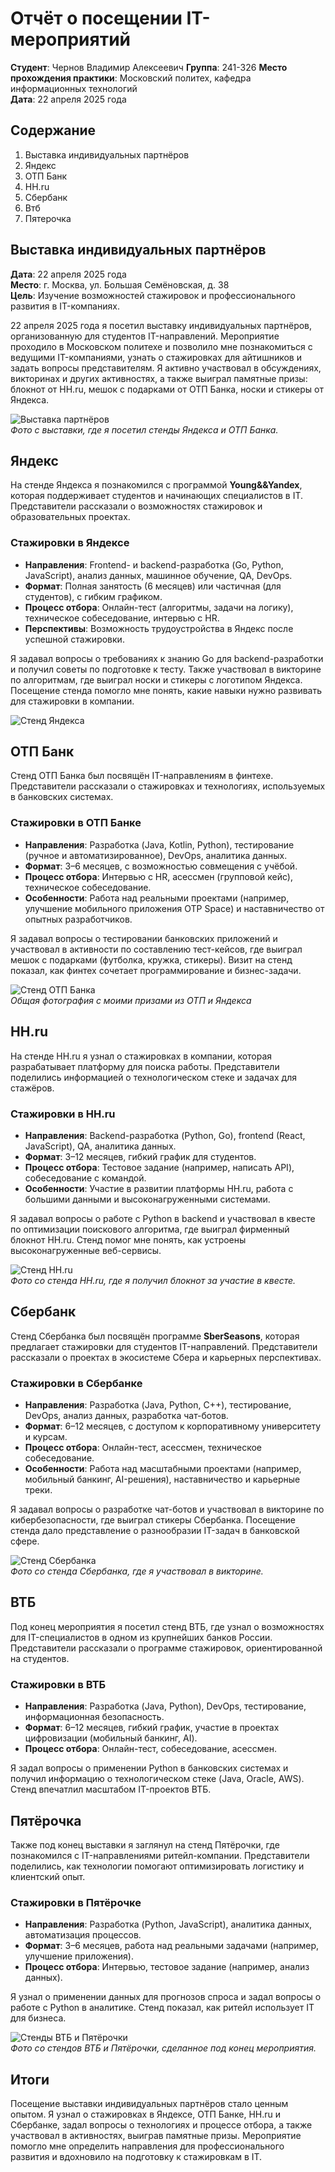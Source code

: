 # Отчёт о посещении IT-мероприятий

**Студент**: Чернов Владимир Алексеевич
**Группа**: 241-326
**Место прохождения практики**: Московский политех, кафедра информационных технологий  
**Дата**: 22 апреля 2025 года  

## Содержание
1. Выставка индивидуальных партнёров  
2. Яндекс  
3. ОТП Банк  
4. HH.ru  
5. Сбербанк  
6. Втб
7. Пятерочка

## Выставка индивидуальных партнёров
**Дата**: 22 апреля 2025 года  
**Место**: г. Москва, ул. Большая Семёновская, д. 38  
**Цель**: Изучение возможностей стажировок и профессионального развития в IT-компаниях.  

22 апреля 2025 года я посетил выставку индивидуальных партнёров, организованную для студентов IT-направлений. Мероприятие проходило в Московском политехе и позволило мне познакомиться с ведущими IT-компаниями, узнать о стажировках для айтишников и задать вопросы представителям. Я активно участвовал в обсуждениях, викторинах и других активностях, а также выиграл памятные призы: блокнот от HH.ru, мешок с подарками от ОТП Банка, носки и стикеры от Яндекса.  

![Выставка партнёров](resources/photos/yandex_otp_event.jpg)  
*Фото с выставки, где я посетил стенды Яндекса и ОТП Банка.*

## Яндекс
На стенде Яндекса я познакомился с программой **Young&&Yandex**, которая поддерживает студентов и начинающих специалистов в IT. Представители рассказали о возможностях стажировок и образовательных проектах.  

### Стажировки в Яндексе
- **Направления**: Frontend- и backend-разработка (Go, Python, JavaScript), анализ данных, машинное обучение, QA, DevOps.  
- **Формат**: Полная занятость (6 месяцев) или частичная (для студентов), с гибким графиком.  
- **Процесс отбора**: Онлайн-тест (алгоритмы, задачи на логику), техническое собеседование, интервью с HR.  
- **Перспективы**: Возможность трудоустройства в Яндекс после успешной стажировки.  

Я задавал вопросы о требованиях к знанию Go для backend-разработки и получил советы по подготовке к тесту. Также участвовал в викторине по алгоритмам, где выиграл носки и стикеры с логотипом Яндекса. Посещение стенда помогло мне понять, какие навыки нужно развивать для стажировки в компании.  

![Стенд Яндекса](resources/photos/yandex_otp_event.jpg)  


## ОТП Банк
Стенд ОТП Банка был посвящён IT-направлениям в финтехе. Представители рассказали о стажировках и технологиях, используемых в банковских системах.  

### Стажировки в ОТП Банке
- **Направления**: Разработка (Java, Kotlin, Python), тестирование (ручное и автоматизированное), DevOps, аналитика данных.  
- **Формат**: 3–6 месяцев, с возможностью совмещения с учёбой.  
- **Процесс отбора**: Интервью с HR, асессмен (групповой кейс), техническое собеседование.  
- **Особенности**: Работа над реальными проектами (например, улучшение мобильного приложения OTP Space) и наставничество от опытных разработчиков.  [](https://habr.com/ru/companies/otpbank/articles/810045/)[](https://habr.com/ru/companies/otpbank/articles/865276/)

Я задавал вопросы о тестировании банковских приложений и участвовал в активности по составлению тест-кейсов, где выиграл мешок с подарками (футболка, кружка, стикеры). Визит на стенд показал, как финтех сочетает программирование и бизнес-задачи.  

![Стенд ОТП Банка](resources/photos/yandex_otp_event.jpg)  
*Общая фотография с моими призами из ОТП и Яндекса*

## HH.ru
На стенде HH.ru я узнал о стажировках в компании, которая разрабатывает платформу для поиска работы. Представители поделились информацией о технологическом стеке и задачах для стажёров.  

### Стажировки в HH.ru
- **Направления**: Backend-разработка (Python, Go), frontend (React, JavaScript), QA, аналитика данных.  
- **Формат**: 3–12 месяцев, гибкий график для студентов.  
- **Процесс отбора**: Тестовое задание (например, написать API), собеседование с командой.  
- **Особенности**: Участие в развитии платформы HH.ru, работа с большими данными и высоконагруженными системами.  

Я задавал вопросы о работе с Python в backend и участвовал в квесте по оптимизации поискового алгоритма, где выиграл фирменный блокнот HH.ru. Стенд помог мне понять, как устроены высоконагруженные веб-сервисы.  

![Стенд HH.ru](resources/photos/hhru_event.jpg)  
*Фото со стенда HH.ru, где я получил блокнот за участие в квесте.*

## Сбербанк
Стенд Сбербанка был посвящён программе **SberSeasons**, которая предлагает стажировки для студентов IT-направлений. Представители рассказали о проектах в экосистеме Сбера и карьерных перспективах.  

### Стажировки в Сбербанке
- **Направления**: Разработка (Java, Python, C++), тестирование, DevOps, анализ данных, разработка чат-ботов.  
- **Формат**: 6–12 месяцев, с доступом к корпоративному университету и курсам.  
- **Процесс отбора**: Онлайн-тест, асессмен, техническое собеседование.  
- **Особенности**: Работа над масштабными проектами (например, мобильный банкинг, AI-решения), наставничество и карьерные треки.  [](https://sberstudent.ru/sberseasons-regions/)[](https://sberstudent.ru/sberseasons-moscow/)

Я задавал вопросы о разработке чат-ботов и участвовал в викторине по кибербезопасности, где выиграл стикеры Сбербанка. Посещение стенда дало представление о разнообразии IT-задач в банковской сфере.  

![Стенд Сбербанка](resources/photos/sber_event.jpg)  
*Фото со стенда Сбербанка, где я участвовал в викторине.*

## ВТБ
Под конец мероприятия я посетил стенд ВТБ, где узнал о возможностях для IT-специалистов в одном из крупнейших банков России. Представители рассказали о программе стажировок, ориентированной на студентов.

### Стажировки в ВТБ
- **Направления**: Разработка (Java, Python), DevOps, тестирование, информационная безопасность.
- **Формат**: 6–12 месяцев, гибкий график, участие в проектах цифровизации (мобильный банкинг, AI).
- **Процесс отбора**: Онлайн-тест, собеседование, асессмен.

Я задал вопросы о применении Python в банковских системах и получил информацию о технологическом стеке (Java, Oracle, AWS). Стенд впечатлил масштабом IT-проектов ВТБ.

## Пятёрочка
Также под конец выставки я заглянул на стенд Пятёрочки, где познакомился с IT-направлениями ритейл-компании. Представители поделились, как технологии помогают оптимизировать логистику и клиентский опыт.

### Стажировки в Пятёрочке
- **Направления**: Разработка (Python, JavaScript), аналитика данных, автоматизация процессов.
- **Формат**: 3–6 месяцев, работа над реальными задачами (например, улучшение приложения).
- **Процесс отбора**: Интервью, тестовое задание (например, анализ данных).

Я узнал о применении данных для прогнозов спроса и задал вопросы о работе с Python в аналитике. Стенд показал, как ритейл использует IT для бизнеса.

![Стенды ВТБ и Пятёрочки](resources/photos/vtb_x5_event.jpg)  
*Фото со стендов ВТБ и Пятёрочки, сделанное под конец мероприятия.*
## Итоги
Посещение выставки индивидуальных партнёров стало ценным опытом. Я узнал о стажировках в Яндексе, ОТП Банке, HH.ru и Сбербанке, задал вопросы о технологиях и процессе отбора, а также участвовал в активностях, выиграв памятные призы. Мероприятие помогло мне определить направления для профессионального развития и вдохновило на подготовку к стажировкам в IT.  
